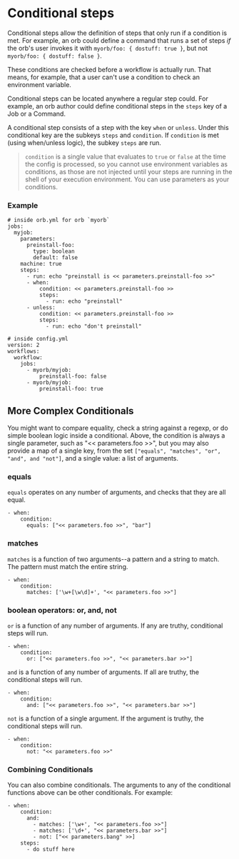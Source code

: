 # Conditional steps

Conditional steps allow the definition of steps that only run if a condition is
met. For example, an orb could define a command that runs a set of steps *if* the
orb's user invokes it with `myorb/foo: { dostuff: true }`, but not
`myorb/foo: { dostuff: false }`.

These conditions are checked before a workflow is actually run. That
means, for example, that a user can't use a condition to check an environment
variable.

Conditional steps can be located anywhere a regular step could. For example, an
orb author could define conditional steps in the `steps` key of a Job or a
Command.

A conditional step consists of a step with the key `when` or `unless`. Under this conditional key are the subkeys `steps` and `condition`. If `condition` is met (using when/unless logic), the subkey `steps` are run. 

> `condition` is a single value that evaluates to `true` or `false` at the time the config is processed, so you cannot use environment variables as conditions, as those are not injected until your steps are running in the shell of your execution environment. You can use parameters as your conditions.

### Example

```
# inside orb.yml for orb `myorb`
jobs:
  myjob:
    parameters:
      preinstall-foo:
        type: boolean
        default: false
    machine: true
    steps:
      - run: echo "preinstall is << parameters.preinstall-foo >>"
      - when:
          condition: << parameters.preinstall-foo >>
          steps:
            - run: echo "preinstall"
      - unless:
          condition: << parameters.preinstall-foo >>
          steps:
            - run: echo "don't preinstall"
```

```
# inside config.yml
version: 2
workflows:
  workflow:
    jobs:
      - myorb/myjob:
          preinstall-foo: false
      - myorb/myjob:
          preinstall-foo: true
```


## More Complex Conditionals

You might want to compare equality, check a string against a regexp, or do
simple boolean logic inside a conditional. Above, the condition is always a
single parameter, such as "<< parameters.foo >>", but you may also provide a map
of a single key, from the set `["equals", "matches", "or", "and", and "not"]`,
and a single value: a list of arguments.

### equals

`equals` operates on any number of arguments, and checks that they are all
equal.

```
- when:
    condition:
      equals: ["<< parameters.foo >>", "bar"]
```

### matches
`matches` is a function of two arguments--a pattern and a string to match. The
pattern must match the entire string.

```
- when:
    condition:
      matches: ['\w+[\w\d]+', "<< parameters.foo >>"]
```

### boolean operators: or, and, not

`or` is a function of any number of arguments. If any are truthy,
conditional steps will run.

```
- when:
    condition:
      or: ["<< parameters.foo >>", "<< parameters.bar >>"]
```

`and` is a function of any number of arguments. If all are truthy,
the conditional steps will run.
```
- when:
    condition:
      and: ["<< parameters.foo >>", "<< parameters.bar >>"]
```

`not` is a function of a single argument. If the argument is truthy, the
conditional steps will run.

```
- when:
    condition:
      not: "<< parameters.foo >>"
```

### Combining Conditionals

You can also combine conditionals. The arguments to any of the conditional functions
above can be other conditionals. For example:

```
- when:
    condition:
      and:
        - matches: ['\w+', "<< parameters.foo >>"]
        - matches: ['\d+', "<< parameters.bar >>"]
        - not: ["<< parameters.bang" >>]
    steps:
      - do stuff here
```
